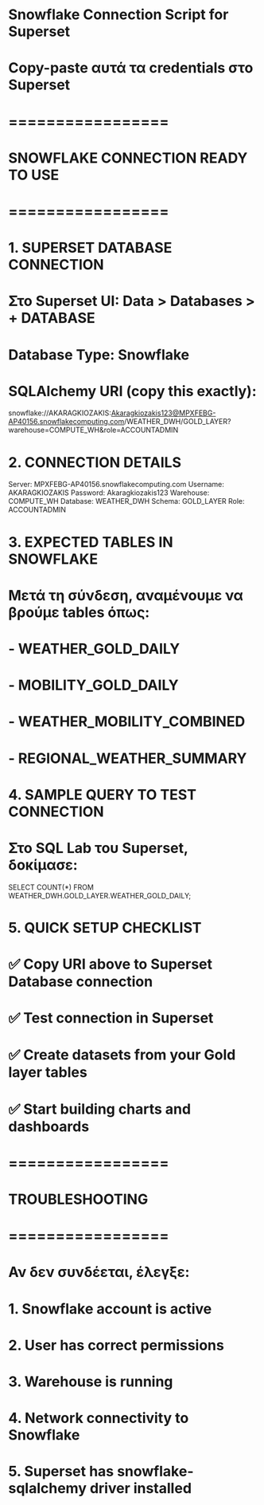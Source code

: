 # Snowflake Connection Script for Superset
# Copy-paste αυτά τα credentials στο Superset

# =================
# SNOWFLAKE CONNECTION READY TO USE
# =================

# 1. SUPERSET DATABASE CONNECTION
# Στο Superset UI: Data > Databases > + DATABASE
# Database Type: Snowflake
# SQLAlchemy URI (copy this exactly):

snowflake://AKARAGKIOZAKIS:Akaragkiozakis123@MPXFEBG-AP40156.snowflakecomputing.com/WEATHER_DWH/GOLD_LAYER?warehouse=COMPUTE_WH&role=ACCOUNTADMIN

# 2. CONNECTION DETAILS
Server: MPXFEBG-AP40156.snowflakecomputing.com
Username: AKARAGKIOZAKIS
Password: Akaragkiozakis123
Warehouse: COMPUTE_WH
Database: WEATHER_DWH
Schema: GOLD_LAYER
Role: ACCOUNTADMIN

# 3. EXPECTED TABLES IN SNOWFLAKE
# Μετά τη σύνδεση, αναμένουμε να βρούμε tables όπως:
# - WEATHER_GOLD_DAILY
# - MOBILITY_GOLD_DAILY  
# - WEATHER_MOBILITY_COMBINED
# - REGIONAL_WEATHER_SUMMARY

# 4. SAMPLE QUERY TO TEST CONNECTION
# Στο SQL Lab του Superset, δοκίμασε:
SELECT COUNT(*) FROM WEATHER_DWH.GOLD_LAYER.WEATHER_GOLD_DAILY;

# 5. QUICK SETUP CHECKLIST
# ✅ Copy URI above to Superset Database connection
# ✅ Test connection in Superset
# ✅ Create datasets from your Gold layer tables
# ✅ Start building charts and dashboards

# =================
# TROUBLESHOOTING
# =================
# Αν δεν συνδέεται, έλεγξε:
# 1. Snowflake account is active
# 2. User has correct permissions
# 3. Warehouse is running
# 4. Network connectivity to Snowflake
# 5. Superset has snowflake-sqlalchemy driver installed